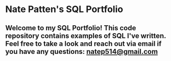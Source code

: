 # Nate Patten's SQL Portfolio
## Welcome to my SQL Portfolio! This code repository contains examples of SQL I've written. Feel free to take a look and reach out via email if you have any questions: natep514@gmail.com
